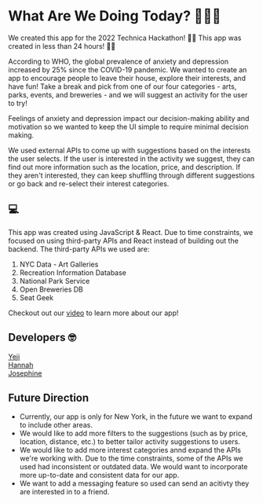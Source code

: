 # What Are We Doing Today? 🤷🏻‍♀️

We created this app for the 2022 Technica Hackathon! 
💪🏼 This app was created in less than 24 hours! 💪🏼 

According to WHO, the global prevalence of anxiety and depression increased by 25% since the COVID-19 pandemic. 
We wanted to create an app to encourage people to leave their house, explore their interests, and have fun!
Take a break and pick from one of our four categories - arts, parks, events, and breweries - and we will suggest an activity for the user to try!

Feelings of anxiety and depression impact our decision-making ability and motivation so we wanted to keep the UI simple to require minimal decision making. 

We used external APIs to come up with suggestions based on the interests the user selects.
If the user is interested in the activity we suggest, they can find out more information such as the location, price, and description.
If they aren't interested, they can keep shuffling through different suggestions or go back and re-select their interest categories.

## :computer:

This app was created using JavaScript & React.
Due to time constraints, we focused on using third-party APIs and React  instead of building out the backend.
The third-party APIs we used are:
1. NYC Data - Art Galleries
2. Recreation Information Database
3. National Park Service
4. Open Breweries DB
5. Seat Geek

Checkout out our [video](https://www.youtube.com/watch?v=G3xUeQtOHLk) to learn more about our app!

## Developers :nerd_face:

[Yeji](https://github.com/yejijang95) <br />
[Hannah](https://github.com/sommerh) <br />
[Josephine](https://github.com/jpho8799) <br />

## Future Direction
- Currently, our app is only for New York, in the future we want to expand to include other areas.
- We would like to add more filters to the suggestions (such as by price, location, distance, etc.) to better tailor activity suggestions to users.
- We would like to add more interest categories annd expand the APIs we're working with. Due to the time constraints, some of the APIs we used had inconsistent or outdated data. We would want to incorporate more up-to-date and consistent data for our app.
- We want to add a messaging feature so used can send an acitivty they are interested in to a friend.
